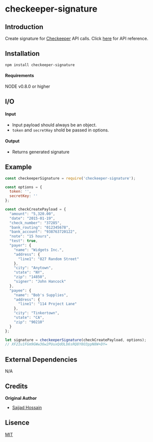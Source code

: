 # checkeeper-signature

## Introduction

Create signature for [Checkeeper](http://checkeeper.com/) API calls. Click [here](http://checkeeper.com/api/) for API reference.


## Installation

```npm install checkeeper-signature```

#### Requirements
NODE v0.8.0 or higher

## I/O

#### Input
- Input payload should always be an object.
- `token` and `secretKey` shold be passed in options.
#### Output
- Returns generated signature

## Example

```javascript
const checkeeperSignature = require('checkeeper-signature');

const options = {
  token: '',
  secretKey: ''
};

const checkCreatePayload = {
  "amount": "5,320.00",
  "date": "2015-01-19",
  "check_number": "37285",
  "bank_routing": "012345678",
  "bank_account": "938763720122",
  "note": "15 hours",
  "test": true,
  "payer": {
    "name": "Widgets Inc.",
    "address": {
      "line1": "827 Random Street"
    },
    "city": "Anytown",
    "state": "NY",
    "zip": "14850",
    "signer": "John Hancock"
  },
  "payee": {
    "name": "Bob's Supplies",
    "address": {
      "line1": "114 Project Lane"
    },
    "city": "Tinkertown",
    "state": "CA",
    "zip": "90210"
  }
};

let signature = checkeeperSignature(checkCreatePayload, options);
// XF2Iu1FGm9GWw36w2PUuxQdOLb6sRQ8Y8O3ppN8W+DY=
```

## External Dependencies
N/A

## Credits

**Original Author**

* [Sajjad Hossain](https://github.com/Halum)

## Lisence
[MIT](https://github.com/Halum/checkeeper-signature/blob/master/LICENSE)

